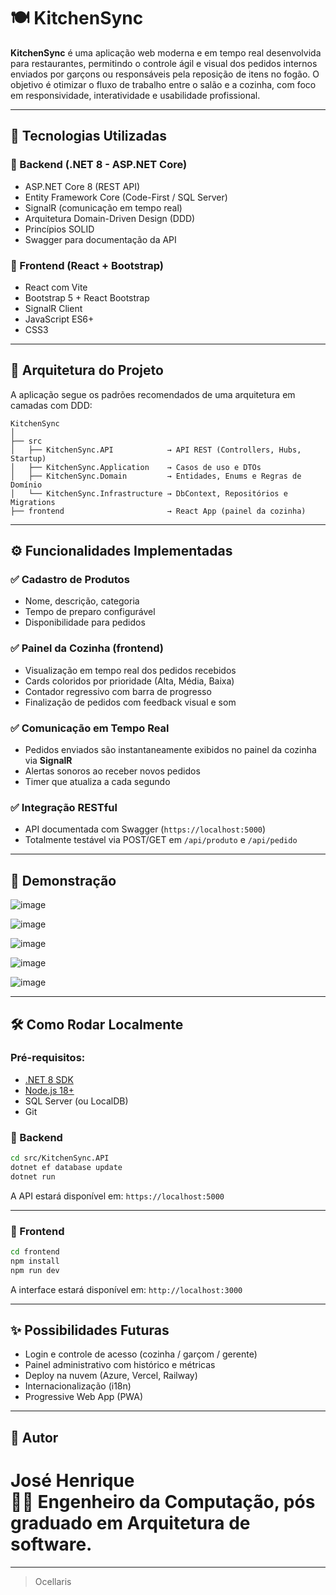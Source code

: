 # 🍽️ KitchenSync

**KitchenSync** é uma aplicação web moderna e em tempo real desenvolvida para restaurantes, permitindo o controle ágil e visual dos pedidos internos enviados por garçons ou responsáveis pela reposição de itens no fogão. O objetivo é otimizar o fluxo de trabalho entre o salão e a cozinha, com foco em responsividade, interatividade e usabilidade profissional.

---

## 🚀 Tecnologias Utilizadas

### 🔧 Backend (.NET 8 - ASP.NET Core)
- ASP.NET Core 8 (REST API)
- Entity Framework Core (Code-First / SQL Server)
- SignalR (comunicação em tempo real)
- Arquitetura Domain-Driven Design (DDD)
- Princípios SOLID
- Swagger para documentação da API

### 🎨 Frontend (React + Bootstrap)
- React com Vite
- Bootstrap 5 + React Bootstrap
- SignalR Client
- JavaScript ES6+
- CSS3

---

## 🧠 Arquitetura do Projeto

A aplicação segue os padrões recomendados de uma arquitetura em camadas com DDD:

```
KitchenSync
│
├── src
│   ├── KitchenSync.API            → API REST (Controllers, Hubs, Startup)
│   ├── KitchenSync.Application    → Casos de uso e DTOs
│   ├── KitchenSync.Domain         → Entidades, Enums e Regras de Domínio
│   └── KitchenSync.Infrastructure → DbContext, Repositórios e Migrations
├── frontend                       → React App (painel da cozinha)
```

---

## ⚙️ Funcionalidades Implementadas

### ✅ Cadastro de Produtos
- Nome, descrição, categoria
- Tempo de preparo configurável
- Disponibilidade para pedidos

### ✅ Painel da Cozinha (frontend)
- Visualização em tempo real dos pedidos recebidos
- Cards coloridos por prioridade (Alta, Média, Baixa)
- Contador regressivo com barra de progresso
- Finalização de pedidos com feedback visual e som

### ✅ Comunicação em Tempo Real
- Pedidos enviados são instantaneamente exibidos no painel da cozinha via **SignalR**
- Alertas sonoros ao receber novos pedidos
- Timer que atualiza a cada segundo

### ✅ Integração RESTful
- API documentada com Swagger (`https://localhost:5000`)
- Totalmente testável via POST/GET em `/api/produto` e `/api/pedido`

---

## 📸 Demonstração

![image](https://github.com/user-attachments/assets/47c44f51-bad5-44d8-8325-3680a814202c)

![image](https://github.com/user-attachments/assets/7e374fd2-aee9-4f84-9bcd-14a334800fe5)

![image](https://github.com/user-attachments/assets/41b37b77-edd1-4b57-a3e4-e0ac0554654c)

![image](https://github.com/user-attachments/assets/76222a2e-1bdf-4a8e-8cb2-42c9962fb263)

![image](https://github.com/user-attachments/assets/146b43ec-1e8b-43c4-99bf-d2123bfb3935)


---

## 🛠️ Como Rodar Localmente

### Pré-requisitos:
- [.NET 8 SDK](https://dotnet.microsoft.com/en-us/download)
- [Node.js 18+](https://nodejs.org/)
- SQL Server (ou LocalDB)
- Git

### 🔧 Backend

```bash
cd src/KitchenSync.API
dotnet ef database update
dotnet run
```

A API estará disponível em: `https://localhost:5000`

---

### 🎯 Frontend

```bash
cd frontend
npm install
npm run dev
```

A interface estará disponível em: `http://localhost:3000`

---

## ✨ Possibilidades Futuras

- Login e controle de acesso (cozinha / garçom / gerente)
- Painel administrativo com histórico e métricas
- Deploy na nuvem (Azure, Vercel, Railway)
- Internacionalização (i18n)
- Progressive Web App (PWA)

---

## 🤝 Autor

**José Henrique**  
👨‍💻 Engenheiro da Computação, pós graduado em Arquitetura de software.
=
---

> Ocellaris
